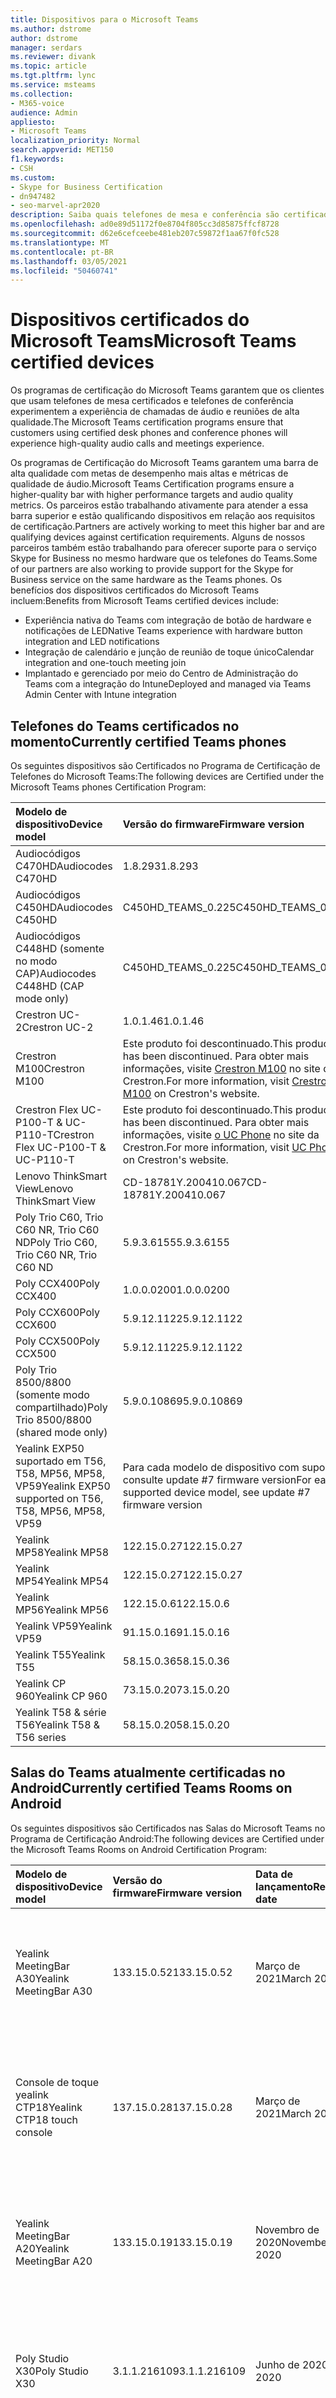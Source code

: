 ```yaml
---
title: Dispositivos para o Microsoft Teams
ms.author: dstrome
author: dstrome
manager: serdars
ms.reviewer: divank
ms.topic: article
ms.tgt.pltfrm: lync
ms.service: msteams
ms.collection:
- M365-voice
audience: Admin
appliesto:
- Microsoft Teams
localization_priority: Normal
search.appverid: MET150
f1.keywords:
- CSH
ms.custom:
- Skype for Business Certification
- dn947482
- seo-marvel-apr2020
description: Saiba quais telefones de mesa e conferência são certificados para o Microsoft Teams produzir os melhores resultados.
ms.openlocfilehash: ad0e89d51172f0e8704f805cc3d85875ffcf8728
ms.sourcegitcommit: d62e6cefceebe481eb207c59872f1aa67f0fc528
ms.translationtype: MT
ms.contentlocale: pt-BR
ms.lasthandoff: 03/05/2021
ms.locfileid: "50460741"
---
```

# <a name="microsoft-teams-certified-devices"></a><span data-ttu-id="70994-103">Dispositivos certificados do Microsoft Teams</span><span class="sxs-lookup"><span data-stu-id="70994-103">Microsoft Teams certified devices</span></span>

<span data-ttu-id="70994-104">Os programas de certificação do Microsoft Teams garantem que os clientes que usam telefones de mesa certificados e telefones de conferência experimentem a experiência de chamadas de áudio e reuniões de alta qualidade.</span><span class="sxs-lookup"><span data-stu-id="70994-104">The Microsoft Teams certification programs ensure that customers using certified desk phones and conference phones will experience high-quality audio calls and meetings experience.</span></span>

<span data-ttu-id="70994-105">Os programas de Certificação do Microsoft Teams garantem uma barra de alta qualidade com metas de desempenho mais altas e métricas de qualidade de áudio.</span><span class="sxs-lookup"><span data-stu-id="70994-105">Microsoft Teams Certification programs ensure a higher-quality bar with higher performance targets and audio quality metrics.</span></span> <span data-ttu-id="70994-106">Os parceiros estão trabalhando ativamente para atender a essa barra superior e estão qualificando dispositivos em relação aos requisitos de certificação.</span><span class="sxs-lookup"><span data-stu-id="70994-106">Partners are actively working to meet this higher bar and are qualifying devices against certification requirements.</span></span> <span data-ttu-id="70994-107">Alguns de nossos parceiros também estão trabalhando para oferecer suporte para o serviço Skype for Business no mesmo hardware que os telefones do Teams.</span><span class="sxs-lookup"><span data-stu-id="70994-107">Some of our partners are also working to provide support for the Skype for Business service on the same hardware as the Teams phones.</span></span> <span data-ttu-id="70994-108">Os benefícios dos dispositivos certificados do Microsoft Teams incluem:</span><span class="sxs-lookup"><span data-stu-id="70994-108">Benefits from Microsoft Teams certified devices include:</span></span>

- <span data-ttu-id="70994-109">Experiência nativa do Teams com integração de botão de hardware e notificações de LED</span><span class="sxs-lookup"><span data-stu-id="70994-109">Native Teams experience with hardware button integration and LED notifications</span></span>
- <span data-ttu-id="70994-110">Integração de calendário e junção de reunião de toque único</span><span class="sxs-lookup"><span data-stu-id="70994-110">Calendar integration and one-touch meeting join</span></span>
- <span data-ttu-id="70994-111">Implantado e gerenciado por meio do Centro de Administração do Teams com a integração do Intune</span><span class="sxs-lookup"><span data-stu-id="70994-111">Deployed and managed via Teams Admin Center with Intune integration</span></span>

## <a name="currently-certified-teams-phones"></a><span data-ttu-id="70994-112">Telefones do Teams certificados no momento</span><span class="sxs-lookup"><span data-stu-id="70994-112">Currently certified Teams phones</span></span>

<span data-ttu-id="70994-113">Os seguintes dispositivos são Certificados no Programa de Certificação de Telefones do Microsoft Teams:</span><span class="sxs-lookup"><span data-stu-id="70994-113">The following devices are Certified under the Microsoft Teams phones Certification Program:</span></span>

|<span data-ttu-id="70994-114">Modelo de dispositivo</span><span class="sxs-lookup"><span data-stu-id="70994-114">Device model</span></span>                         | <span data-ttu-id="70994-115">Versão do firmware</span><span class="sxs-lookup"><span data-stu-id="70994-115">Firmware version</span></span>                                                                                                                                                                                                                           | <span data-ttu-id="70994-116">Data de lançamento</span><span class="sxs-lookup"><span data-stu-id="70994-116">Release date</span></span>                 
|:---------------------------------------|:-------------------------------------------------------------------------------------------------------------------------------------------------------------------------------------------------------------------------------------------|:-----------------------------|
| <span data-ttu-id="70994-117">Audiocódigos C470HD</span><span class="sxs-lookup"><span data-stu-id="70994-117">Audiocodes C470HD</span></span>                      | <span data-ttu-id="70994-118">1.8.293</span><span class="sxs-lookup"><span data-stu-id="70994-118">1.8.293</span></span>                                                  | <span data-ttu-id="70994-119">Janeiro de 2021</span><span class="sxs-lookup"><span data-stu-id="70994-119">January 2021</span></span>                 |
| <span data-ttu-id="70994-120">Audiocódigos C450HD</span><span class="sxs-lookup"><span data-stu-id="70994-120">Audiocodes C450HD</span></span>                      | <span data-ttu-id="70994-121">C450HD_TEAMS_0.225</span><span class="sxs-lookup"><span data-stu-id="70994-121">C450HD_TEAMS_0.225</span></span>                                       | <span data-ttu-id="70994-122">Março de 2019</span><span class="sxs-lookup"><span data-stu-id="70994-122">March 2019</span></span>                   |
| <span data-ttu-id="70994-123">Audiocódigos C448HD (somente no modo CAP)</span><span class="sxs-lookup"><span data-stu-id="70994-123">Audiocodes C448HD (CAP mode only)</span></span>      | <span data-ttu-id="70994-124">C450HD_TEAMS_0.225</span><span class="sxs-lookup"><span data-stu-id="70994-124">C450HD_TEAMS_0.225</span></span>                                       | <span data-ttu-id="70994-125">Março de 2019</span><span class="sxs-lookup"><span data-stu-id="70994-125">March 2019</span></span>                   |
|<span data-ttu-id="70994-126">Crestron UC-2</span><span class="sxs-lookup"><span data-stu-id="70994-126">Crestron UC-2</span></span>                           |<span data-ttu-id="70994-127">1.0.1.46</span><span class="sxs-lookup"><span data-stu-id="70994-127">1.0.1.46</span></span>                                                  | <span data-ttu-id="70994-128">Julho de 2020</span><span class="sxs-lookup"><span data-stu-id="70994-128">July 2020</span></span>                    |
| <span data-ttu-id="70994-129">Crestron M100</span><span class="sxs-lookup"><span data-stu-id="70994-129">Crestron M100</span></span>                          | <span data-ttu-id="70994-130">Este produto foi descontinuado.</span><span class="sxs-lookup"><span data-stu-id="70994-130">This product has been discontinued.</span></span> <span data-ttu-id="70994-131">Para obter mais informações, visite [Crestron M100](https://www.crestron.com/Products/Workspace-Solutions/Unified-Communications/Crestron-Flex-Tabletop-Conferencing-Systems/UC-M100-T) no site da Crestron.</span><span class="sxs-lookup"><span data-stu-id="70994-131">For more information, visit [Crestron M100](https://www.crestron.com/Products/Workspace-Solutions/Unified-Communications/Crestron-Flex-Tabletop-Conferencing-Systems/UC-M100-T) on Crestron's website.</span></span> | <span data-ttu-id="70994-132">Descontinuado (11/05/2020)</span><span class="sxs-lookup"><span data-stu-id="70994-132">Discontinued (5/11/2020)</span></span> |
| <span data-ttu-id="70994-133">Crestron Flex UC-P100-T & UC-P110-T</span><span class="sxs-lookup"><span data-stu-id="70994-133">Crestron Flex UC-P100-T & UC-P110-T</span></span>    | <span data-ttu-id="70994-134">Este produto foi descontinuado.</span><span class="sxs-lookup"><span data-stu-id="70994-134">This product has been discontinued.</span></span> <span data-ttu-id="70994-135">Para obter mais informações, visite [o UC Phone](https://www.crestron.com/Products/Workspace-Solutions/Unified-Communications/Crestron-Flex-Accessories/UC-PHONE-T-PLUS) no site da Crestron.</span><span class="sxs-lookup"><span data-stu-id="70994-135">For more information, visit [UC Phone](https://www.crestron.com/Products/Workspace-Solutions/Unified-Communications/Crestron-Flex-Accessories/UC-PHONE-T-PLUS) on Crestron's website.</span></span>                  | <span data-ttu-id="70994-136">Descontinuado (11/05/2020)</span><span class="sxs-lookup"><span data-stu-id="70994-136">Discontinued (5/11/2020)</span></span> |
| <span data-ttu-id="70994-137">Lenovo ThinkSmart View</span><span class="sxs-lookup"><span data-stu-id="70994-137">Lenovo ThinkSmart View</span></span>                 | <span data-ttu-id="70994-138">CD-18781Y.200410.067</span><span class="sxs-lookup"><span data-stu-id="70994-138">CD-18781Y.200410.067</span></span>                                                                                                                                                                                                                       | <span data-ttu-id="70994-139">Abril de 2020</span><span class="sxs-lookup"><span data-stu-id="70994-139">April 2020</span></span>                   |
| <span data-ttu-id="70994-140">Poly Trio C60, Trio C60 NR, Trio C60 ND</span><span class="sxs-lookup"><span data-stu-id="70994-140">Poly Trio C60, Trio C60 NR, Trio C60 ND</span></span> | <span data-ttu-id="70994-141">5.9.3.6155</span><span class="sxs-lookup"><span data-stu-id="70994-141">5.9.3.6155</span></span>                                                                                                                                                                                                                                 | <span data-ttu-id="70994-142">Abril de 2020</span><span class="sxs-lookup"><span data-stu-id="70994-142">April 2020</span></span>                   |
| <span data-ttu-id="70994-143">Poly CCX400</span><span class="sxs-lookup"><span data-stu-id="70994-143">Poly CCX400</span></span>                            | <span data-ttu-id="70994-144">1.0.0.0200</span><span class="sxs-lookup"><span data-stu-id="70994-144">1.0.0.0200</span></span>                                                                                                                                                                                                                                 | <span data-ttu-id="70994-145">Janeiro de 2020</span><span class="sxs-lookup"><span data-stu-id="70994-145">January 2020</span></span>                 |
| <span data-ttu-id="70994-146">Poly CCX600</span><span class="sxs-lookup"><span data-stu-id="70994-146">Poly CCX600</span></span>                            | <span data-ttu-id="70994-147">5.9.12.1122</span><span class="sxs-lookup"><span data-stu-id="70994-147">5.9.12.1122</span></span>                                                                                                                                                                                                                                | <span data-ttu-id="70994-148">Janeiro de 2020</span><span class="sxs-lookup"><span data-stu-id="70994-148">January 2020</span></span>                 |
| <span data-ttu-id="70994-149">Poly CCX500</span><span class="sxs-lookup"><span data-stu-id="70994-149">Poly CCX500</span></span>                            | <span data-ttu-id="70994-150">5.9.12.1122</span><span class="sxs-lookup"><span data-stu-id="70994-150">5.9.12.1122</span></span>                                                                                                                                                                                                                                | <span data-ttu-id="70994-151">Dezembro de 2019</span><span class="sxs-lookup"><span data-stu-id="70994-151">December 2019</span></span>                |
| <span data-ttu-id="70994-152">Poly Trio 8500/8800 (somente modo compartilhado)</span><span class="sxs-lookup"><span data-stu-id="70994-152">Poly Trio 8500/8800 (shared mode only)</span></span> | <span data-ttu-id="70994-153">5.9.0.10869</span><span class="sxs-lookup"><span data-stu-id="70994-153">5.9.0.10869</span></span>                                                                                                                                                                                                                                | <span data-ttu-id="70994-154">Junho de 2019</span><span class="sxs-lookup"><span data-stu-id="70994-154">June 2019</span></span>                    |
| <span data-ttu-id="70994-155">Yealink EXP50 suportado em T56, T58, MP56, MP58, VP59</span><span class="sxs-lookup"><span data-stu-id="70994-155">Yealink EXP50 supported on T56, T58, MP56, MP58, VP59</span></span>| <span data-ttu-id="70994-156">Para cada modelo de dispositivo com suporte, consulte update #7 firmware version</span><span class="sxs-lookup"><span data-stu-id="70994-156">For each supported device model, see update #7 firmware version</span></span> | <span data-ttu-id="70994-157">Janeiro de 2021</span><span class="sxs-lookup"><span data-stu-id="70994-157">January 2021</span></span> |
| <span data-ttu-id="70994-158">Yealink MP58</span><span class="sxs-lookup"><span data-stu-id="70994-158">Yealink MP58</span></span> | <span data-ttu-id="70994-159">122.15.0.27</span><span class="sxs-lookup"><span data-stu-id="70994-159">122.15.0.27</span></span>| <span data-ttu-id="70994-160">Dezembro de 2020</span><span class="sxs-lookup"><span data-stu-id="70994-160">December 2020</span></span> |
| <span data-ttu-id="70994-161">Yealink MP54</span><span class="sxs-lookup"><span data-stu-id="70994-161">Yealink MP54</span></span> | <span data-ttu-id="70994-162">122.15.0.27</span><span class="sxs-lookup"><span data-stu-id="70994-162">122.15.0.27</span></span>| <span data-ttu-id="70994-163">Novembro de 2020</span><span class="sxs-lookup"><span data-stu-id="70994-163">November 2020</span></span> |
| <span data-ttu-id="70994-164">Yealink MP56</span><span class="sxs-lookup"><span data-stu-id="70994-164">Yealink MP56</span></span> | <span data-ttu-id="70994-165">122.15.0.6</span><span class="sxs-lookup"><span data-stu-id="70994-165">122.15.0.6</span></span> | <span data-ttu-id="70994-166">Março de 2020</span><span class="sxs-lookup"><span data-stu-id="70994-166">March 2020</span></span>    |
| <span data-ttu-id="70994-167">Yealink VP59</span><span class="sxs-lookup"><span data-stu-id="70994-167">Yealink VP59</span></span> | <span data-ttu-id="70994-168">91.15.0.16</span><span class="sxs-lookup"><span data-stu-id="70994-168">91.15.0.16</span></span> | <span data-ttu-id="70994-169">Junho de 2019</span><span class="sxs-lookup"><span data-stu-id="70994-169">June 2019</span></span>     |
| <span data-ttu-id="70994-170">Yealink T55</span><span class="sxs-lookup"><span data-stu-id="70994-170">Yealink T55</span></span>  | <span data-ttu-id="70994-171">58.15.0.36</span><span class="sxs-lookup"><span data-stu-id="70994-171">58.15.0.36</span></span> | <span data-ttu-id="70994-172">Maio de 2019</span><span class="sxs-lookup"><span data-stu-id="70994-172">May 2019</span></span>      |
| <span data-ttu-id="70994-173">Yealink CP 960</span><span class="sxs-lookup"><span data-stu-id="70994-173">Yealink CP 960</span></span>| <span data-ttu-id="70994-174">73.15.0.20</span><span class="sxs-lookup"><span data-stu-id="70994-174">73.15.0.20</span></span> | <span data-ttu-id="70994-175">Dezembro de 2018</span><span class="sxs-lookup"><span data-stu-id="70994-175">December 2018</span></span>|
| <span data-ttu-id="70994-176">Yealink T58 & série T56</span><span class="sxs-lookup"><span data-stu-id="70994-176">Yealink T58 & T56 series</span></span> | <span data-ttu-id="70994-177">58.15.0.20</span><span class="sxs-lookup"><span data-stu-id="70994-177">58.15.0.20</span></span> | <span data-ttu-id="70994-178">Dezembro de 2018</span><span class="sxs-lookup"><span data-stu-id="70994-178">December 2018</span></span> |

## <a name="currently-certified-teams-rooms-on-android"></a><span data-ttu-id="70994-179">Salas do Teams atualmente certificadas no Android</span><span class="sxs-lookup"><span data-stu-id="70994-179">Currently certified Teams Rooms on Android</span></span>

<span data-ttu-id="70994-180">Os seguintes dispositivos são Certificados nas Salas do Microsoft Teams no Programa de Certificação Android:</span><span class="sxs-lookup"><span data-stu-id="70994-180">The following devices are Certified under the Microsoft Teams Rooms on Android Certification Program:</span></span>

| <span data-ttu-id="70994-181">Modelo de dispositivo</span><span class="sxs-lookup"><span data-stu-id="70994-181">Device model</span></span> | <span data-ttu-id="70994-182">Versão do firmware</span><span class="sxs-lookup"><span data-stu-id="70994-182">Firmware version</span></span> | <span data-ttu-id="70994-183">Data de lançamento</span><span class="sxs-lookup"><span data-stu-id="70994-183">Release date</span></span>  | <span data-ttu-id="70994-184">Tamanho da sala (até)</span><span class="sxs-lookup"><span data-stu-id="70994-184">Room size (up to)</span></span>                                         |
|:------------------------|:-----------------|:--------------|:----------------------------------------------------------|
| <span data-ttu-id="70994-185">Yealink MeetingBar A30</span><span class="sxs-lookup"><span data-stu-id="70994-185">Yealink MeetingBar A30</span></span>       | <span data-ttu-id="70994-186">133.15.0.52</span><span class="sxs-lookup"><span data-stu-id="70994-186">133.15.0.52</span></span>    | <span data-ttu-id="70994-187">Março de 2021</span><span class="sxs-lookup"><span data-stu-id="70994-187">March 2021</span></span> | <span data-ttu-id="70994-188">Sala de foco(3m x 3m)</span><span class="sxs-lookup"><span data-stu-id="70994-188">Focus room(3m x 3m)</span></span> </br> <span data-ttu-id="70994-189">Sala de reunião pequena(4,5 m x 4,5m)</span><span class="sxs-lookup"><span data-stu-id="70994-189">Small meeting room(4.5m x 4.5m)</span></span> |
| <span data-ttu-id="70994-190">Console de toque yealink CTP18</span><span class="sxs-lookup"><span data-stu-id="70994-190">Yealink CTP18 touch console</span></span>  | <span data-ttu-id="70994-191">137.15.0.28</span><span class="sxs-lookup"><span data-stu-id="70994-191">137.15.0.28</span></span>    | <span data-ttu-id="70994-192">Março de 2021</span><span class="sxs-lookup"><span data-stu-id="70994-192">March 2021</span></span> | <span data-ttu-id="70994-193">Compatível com MeetingBar A20 e MeetingBar A30</span><span class="sxs-lookup"><span data-stu-id="70994-193">Compatible with MeetingBar A20 and MeetingBar A30</span></span> |
| <span data-ttu-id="70994-194">Yealink MeetingBar A20</span><span class="sxs-lookup"><span data-stu-id="70994-194">Yealink MeetingBar A20</span></span>  | <span data-ttu-id="70994-195">133.15.0.19</span><span class="sxs-lookup"><span data-stu-id="70994-195">133.15.0.19</span></span>      | <span data-ttu-id="70994-196">Novembro de 2020</span><span class="sxs-lookup"><span data-stu-id="70994-196">November 2020</span></span> | <span data-ttu-id="70994-197">Sala de foco(3m x 3m)</span><span class="sxs-lookup"><span data-stu-id="70994-197">Focus room(3m x 3m)</span></span> </br> <span data-ttu-id="70994-198">Sala de reunião pequena(4,5 m x 4,5m)</span><span class="sxs-lookup"><span data-stu-id="70994-198">Small meeting room(4.5m x 4.5m)</span></span> |
| <span data-ttu-id="70994-199">Poly Studio X30</span><span class="sxs-lookup"><span data-stu-id="70994-199">Poly Studio X30</span></span>         | <span data-ttu-id="70994-200">3.1.1.216109</span><span class="sxs-lookup"><span data-stu-id="70994-200">3.1.1.216109</span></span>     | <span data-ttu-id="70994-201">Junho de 2020</span><span class="sxs-lookup"><span data-stu-id="70994-201">June 2020</span></span>     | <span data-ttu-id="70994-202">Sala de foco(3m x 3m)</span><span class="sxs-lookup"><span data-stu-id="70994-202">Focus room(3m x 3m)</span></span> </br> <span data-ttu-id="70994-203">Sala de reunião pequena(4,5 m x 4,5m)</span><span class="sxs-lookup"><span data-stu-id="70994-203">Small meeting room(4.5m x 4.5m)</span></span> |
| <span data-ttu-id="70994-204">Poly Studio X50</span><span class="sxs-lookup"><span data-stu-id="70994-204">Poly Studio X50</span></span>         | <span data-ttu-id="70994-205">3.1.1.216109</span><span class="sxs-lookup"><span data-stu-id="70994-205">3.1.1.216109</span></span>     | <span data-ttu-id="70994-206">Junho de 2020</span><span class="sxs-lookup"><span data-stu-id="70994-206">June 2020</span></span>     | <span data-ttu-id="70994-207">Sala de foco(3m x 3m)</span><span class="sxs-lookup"><span data-stu-id="70994-207">Focus room(3m x 3m)</span></span> </br> <span data-ttu-id="70994-208">Sala de reunião pequena(4,5 m x 4,5m)</span><span class="sxs-lookup"><span data-stu-id="70994-208">Small meeting room(4.5m x 4.5m)</span></span> |
| <span data-ttu-id="70994-209">Yealink VC210</span><span class="sxs-lookup"><span data-stu-id="70994-209">Yealink VC210</span></span>           | <span data-ttu-id="70994-210">118.15.0.14</span><span class="sxs-lookup"><span data-stu-id="70994-210">118.15.0.14</span></span>      | <span data-ttu-id="70994-211">Fevereiro de 2020</span><span class="sxs-lookup"><span data-stu-id="70994-211">February 2020</span></span> | <span data-ttu-id="70994-212">Sala de foco(3m x 3m)</span><span class="sxs-lookup"><span data-stu-id="70994-212">Focus room(3m x 3m)</span></span> </br> <span data-ttu-id="70994-213">Sala de reunião pequena(4,5 m x 4,5m)</span><span class="sxs-lookup"><span data-stu-id="70994-213">Small meeting room(4.5m x 4.5m)</span></span> |

## <a name="currently-certified-teams-displays"></a><span data-ttu-id="70994-214">Exibições do Teams certificados no momento</span><span class="sxs-lookup"><span data-stu-id="70994-214">Currently certified Teams displays</span></span>

<span data-ttu-id="70994-215">Os seguintes dispositivos são Certificados no Programa de Certificação de exibição do Microsoft Teams:</span><span class="sxs-lookup"><span data-stu-id="70994-215">The following devices are Certified under the Microsoft Teams display Certification Program:</span></span>

| <span data-ttu-id="70994-216">Modelo de dispositivo</span><span class="sxs-lookup"><span data-stu-id="70994-216">Device model</span></span> | <span data-ttu-id="70994-217">Versão do firmware</span><span class="sxs-lookup"><span data-stu-id="70994-217">Firmware version</span></span> | <span data-ttu-id="70994-218">Data de lançamento</span><span class="sxs-lookup"><span data-stu-id="70994-218">Release date</span></span>  |                                         
|:------------------------|:-----------------|:--------------|
|<span data-ttu-id="70994-219">Lenovo ThinkSmart View</span><span class="sxs-lookup"><span data-stu-id="70994-219">Lenovo ThinkSmart View</span></span>|<span data-ttu-id="70994-220">CD-18781Y.201006.099</span><span class="sxs-lookup"><span data-stu-id="70994-220">CD-18781Y.201006.099</span></span>|<span data-ttu-id="70994-221">Outubro de 2020</span><span class="sxs-lookup"><span data-stu-id="70994-221">October 2020</span></span> |

## <a name="currently-certified-teams-panels"></a><span data-ttu-id="70994-222">Painéis do Teams certificados no momento</span><span class="sxs-lookup"><span data-stu-id="70994-222">Currently certified Teams panels</span></span>
<span data-ttu-id="70994-223">Os seguintes dispositivos são Certificados no Programa de Certificação de painéis do Microsoft Teams:</span><span class="sxs-lookup"><span data-stu-id="70994-223">The following devices are Certified under the Microsoft Teams panels Certification Program:</span></span>

| <span data-ttu-id="70994-224">Modelo de dispositivo</span><span class="sxs-lookup"><span data-stu-id="70994-224">Device model</span></span>| <span data-ttu-id="70994-225">Versão do firmware</span><span class="sxs-lookup"><span data-stu-id="70994-225">Firmware version</span></span> | <span data-ttu-id="70994-226">Data de lançamento</span><span class="sxs-lookup"><span data-stu-id="70994-226">Release date</span></span>  |                                         
|:------------------------|:-----------------|:--------------|
|<span data-ttu-id="70994-227">Crestron TSS-770</span><span class="sxs-lookup"><span data-stu-id="70994-227">Crestron TSS-770</span></span> | <span data-ttu-id="70994-228">1.003.0082</span><span class="sxs-lookup"><span data-stu-id="70994-228">1.003.0082</span></span> |<span data-ttu-id="70994-229">Fevereiro de 2021</span><span class="sxs-lookup"><span data-stu-id="70994-229">February 2021</span></span> |
|<span data-ttu-id="70994-230">Crestron TSS-1070</span><span class="sxs-lookup"><span data-stu-id="70994-230">Crestron TSS-1070</span></span> | <span data-ttu-id="70994-231">1.003.0082</span><span class="sxs-lookup"><span data-stu-id="70994-231">1.003.0082</span></span> |<span data-ttu-id="70994-232">Fevereiro de 2021</span><span class="sxs-lookup"><span data-stu-id="70994-232">February 2021</span></span> |

### <a name="product-release-information-for-teams-phones"></a><span data-ttu-id="70994-233">Informações sobre a versão do produto para telefones do Teams</span><span class="sxs-lookup"><span data-stu-id="70994-233">Product release information for Teams phones</span></span>

<span data-ttu-id="70994-234">A seguir estão as versões mais recentes do aplicativo de telefone e firmware do Teams.</span><span class="sxs-lookup"><span data-stu-id="70994-234">The following are the latest Teams phone app and firmware versions.</span></span>

#### <a name="app-versions"></a><span data-ttu-id="70994-235">Versões do aplicativo</span><span class="sxs-lookup"><span data-stu-id="70994-235">App versions</span></span>

| <span data-ttu-id="70994-236">Versão do produto</span><span class="sxs-lookup"><span data-stu-id="70994-236">Product release</span></span> | <span data-ttu-id="70994-237">Data de lançamento</span><span class="sxs-lookup"><span data-stu-id="70994-237">Release date</span></span>  | <span data-ttu-id="70994-238">Versão do aplicativo do Microsoft Teams</span><span class="sxs-lookup"><span data-stu-id="70994-238">Microsoft Teams app version</span></span> | <span data-ttu-id="70994-239">Versão do Portal da Empresa</span><span class="sxs-lookup"><span data-stu-id="70994-239">Company Portal version</span></span> | <span data-ttu-id="70994-240">Versão do Agente de Administração</span><span class="sxs-lookup"><span data-stu-id="70994-240">Admin Agent version</span></span> |
|:----------------|:--------------|:----------------------------|:-----------------------|:--------------------|
| <span data-ttu-id="70994-241">Atualizar #7</span><span class="sxs-lookup"><span data-stu-id="70994-241">Update #7</span></span>  | <span data-ttu-id="70994-242">8 de dezembro de 2020</span><span class="sxs-lookup"><span data-stu-id="70994-242">December 8, 2020</span></span>  |<span data-ttu-id="70994-243">1449/1.0.94.2020111101</span><span class="sxs-lookup"><span data-stu-id="70994-243">1449/1.0.94.2020111101</span></span> | <span data-ttu-id="70994-244">5.0.4927.0</span><span class="sxs-lookup"><span data-stu-id="70994-244">5.0.4927.0</span></span>            | <span data-ttu-id="70994-245">1.0.0.202010121132.product (.223)</span><span class="sxs-lookup"><span data-stu-id="70994-245">1.0.0.202010121132.product (.223)</span></span> |
| <span data-ttu-id="70994-246">Atualizar #6</span><span class="sxs-lookup"><span data-stu-id="70994-246">Update #6</span></span>  | <span data-ttu-id="70994-247">12 de outubro de 2020</span><span class="sxs-lookup"><span data-stu-id="70994-247">October 12, 2020</span></span>  |<span data-ttu-id="70994-248">1449/1.0.94.2020091801</span><span class="sxs-lookup"><span data-stu-id="70994-248">1449/1.0.94.2020091801</span></span>     | <span data-ttu-id="70994-249">5.0.4912.0</span><span class="sxs-lookup"><span data-stu-id="70994-249">5.0.4912.0</span></span>             | <span data-ttu-id="70994-250">1.0.0.202006290446.product(216)</span><span class="sxs-lookup"><span data-stu-id="70994-250">1.0.0.202006290446.product(216)</span></span> |
| <span data-ttu-id="70994-251">Atualizar #5</span><span class="sxs-lookup"><span data-stu-id="70994-251">Update #5</span></span>  | <span data-ttu-id="70994-252">31 de agosto de 2020</span><span class="sxs-lookup"><span data-stu-id="70994-252">August 31, 2020</span></span> | <span data-ttu-id="70994-253">1449/1.0.94.2020071702</span><span class="sxs-lookup"><span data-stu-id="70994-253">1449/1.0.94.2020071702</span></span>    | <span data-ttu-id="70994-254">5.0.4867.0</span><span class="sxs-lookup"><span data-stu-id="70994-254">5.0.4867.0</span></span>             | <span data-ttu-id="70994-255">1.0.0.202006290446.product(216)</span><span class="sxs-lookup"><span data-stu-id="70994-255">1.0.0.202006290446.product(216)</span></span> |
| <span data-ttu-id="70994-256">Atualizar #4</span><span class="sxs-lookup"><span data-stu-id="70994-256">Update #4</span></span>  | <span data-ttu-id="70994-257">30 de junho de 2020</span><span class="sxs-lookup"><span data-stu-id="70994-257">June 30, 2020</span></span> | <span data-ttu-id="70994-258">1449/1.0.94.2020051601</span><span class="sxs-lookup"><span data-stu-id="70994-258">1449/1.0.94.2020051601</span></span>      | <span data-ttu-id="70994-259">5.0.4771.0</span><span class="sxs-lookup"><span data-stu-id="70994-259">5.0.4771.0</span></span>             | <span data-ttu-id="70994-260">1.0.0.202005060552</span><span class="sxs-lookup"><span data-stu-id="70994-260">1.0.0.202005060552</span></span>  |
| <span data-ttu-id="70994-261">Atualizar #3</span><span class="sxs-lookup"><span data-stu-id="70994-261">Update #3</span></span>  | <span data-ttu-id="70994-262">13 de maio de 2020</span><span class="sxs-lookup"><span data-stu-id="70994-262">May 13, 2020</span></span>  | <span data-ttu-id="70994-263">1449/1.0.94.2020040801</span><span class="sxs-lookup"><span data-stu-id="70994-263">1449/1.0.94.2020040801</span></span>      | <span data-ttu-id="70994-264">5.0.4715.0</span><span class="sxs-lookup"><span data-stu-id="70994-264">5.0.4715.0</span></span>             | <span data-ttu-id="70994-265">1.210</span><span class="sxs-lookup"><span data-stu-id="70994-265">1.210</span></span>               |

#### <a name="firmware-versions"></a><span data-ttu-id="70994-266">Versões de firmware</span><span class="sxs-lookup"><span data-stu-id="70994-266">Firmware versions</span></span>

<span data-ttu-id="70994-267">Ao instalar uma nova versão de firmware em seu dispositivo, você pode determinar as versões instaladas correspondentes do aplicativo microsoft Teams, portal da empresa e agente de administração.</span><span class="sxs-lookup"><span data-stu-id="70994-267">When you install a new firmware version on your device, you can determine the corresponding installed versions of the Microsoft Teams app, Company Portal, and Admin Agent.</span></span> <span data-ttu-id="70994-268">Para fazer isso, encontre a  versão do produto na coluna Versão incluída do produto e, em seguida, procure a versão do produto na tabela de versões **do aplicativo** anterior.</span><span class="sxs-lookup"><span data-stu-id="70994-268">To do this, find the product release in the **Included product release** column, and then look up the product release in the preceding **App versions** table.</span></span>

| <span data-ttu-id="70994-269">Modelo de dispositivo</span><span class="sxs-lookup"><span data-stu-id="70994-269">Device model</span></span>        | <span data-ttu-id="70994-270">Versão do firmware</span><span class="sxs-lookup"><span data-stu-id="70994-270">Firmware version</span></span>     | <span data-ttu-id="70994-271">Lançamento do produto year/included</span><span class="sxs-lookup"><span data-stu-id="70994-271">Year/Included product release</span></span>  |
|:--------------------|:---------------------|:-------------------------|
| <span data-ttu-id="70994-272">AudioCodes C448HD</span><span class="sxs-lookup"><span data-stu-id="70994-272">AudioCodes C448HD</span></span>   | <span data-ttu-id="70994-273">C450HD_TEAMS_1.8.288</span><span class="sxs-lookup"><span data-stu-id="70994-273">C450HD_TEAMS_1.8.288</span></span>  | <span data-ttu-id="70994-274">Atualização 2020 #7</span><span class="sxs-lookup"><span data-stu-id="70994-274">2020 Update #7</span></span>           |
| <span data-ttu-id="70994-275">AudioCodes C450HD</span><span class="sxs-lookup"><span data-stu-id="70994-275">AudioCodes C450HD</span></span>   | <span data-ttu-id="70994-276">C450HD_TEAMS_1.8.288</span><span class="sxs-lookup"><span data-stu-id="70994-276">C450HD_TEAMS_1.8.288</span></span>  | <span data-ttu-id="70994-277">Atualização 2020 #7</span><span class="sxs-lookup"><span data-stu-id="70994-277">2020 Update #7</span></span>           |
| <span data-ttu-id="70994-278">Crestron UC-2</span><span class="sxs-lookup"><span data-stu-id="70994-278">Crestron UC-2</span></span>       | <span data-ttu-id="70994-279">1.0.2.53</span><span class="sxs-lookup"><span data-stu-id="70994-279">1.0.2.53</span></span>              | <span data-ttu-id="70994-280">Atualização 2020 #7</span><span class="sxs-lookup"><span data-stu-id="70994-280">2020 Update #7</span></span>            |
| <span data-ttu-id="70994-281">Lenovo ThinkSmart View</span><span class="sxs-lookup"><span data-stu-id="70994-281">Lenovo ThinkSmart View</span></span>|<span data-ttu-id="70994-282">CD-18781Y.200922.098</span><span class="sxs-lookup"><span data-stu-id="70994-282">CD-18781Y.200922.098</span></span> | <span data-ttu-id="70994-283">Atualização 2020 #6</span><span class="sxs-lookup"><span data-stu-id="70994-283">2020 Update #6</span></span>           |
| <span data-ttu-id="70994-284">Poly CCX400</span><span class="sxs-lookup"><span data-stu-id="70994-284">Poly CCX400</span></span>         | <span data-ttu-id="70994-285">6.2.23.0202</span><span class="sxs-lookup"><span data-stu-id="70994-285">6.2.23.0202</span></span>       | <span data-ttu-id="70994-286">Atualização 2020 #7</span><span class="sxs-lookup"><span data-stu-id="70994-286">2020 Update #7</span></span>           |
| <span data-ttu-id="70994-287">Poly CCX500/CCX600</span><span class="sxs-lookup"><span data-stu-id="70994-287">Poly CCX500/CCX600</span></span>  | <span data-ttu-id="70994-288">6.2.23.0202</span><span class="sxs-lookup"><span data-stu-id="70994-288">6.2.23.0202</span></span>         | <span data-ttu-id="70994-289">Atualização 2020 #7</span><span class="sxs-lookup"><span data-stu-id="70994-289">2020 Update #7</span></span>          |
| <span data-ttu-id="70994-290">Poly Trio C60</span><span class="sxs-lookup"><span data-stu-id="70994-290">Poly Trio C60</span></span>       | <span data-ttu-id="70994-291">6.2.23.0202</span><span class="sxs-lookup"><span data-stu-id="70994-291">6.2.23.0202</span></span>          | <span data-ttu-id="70994-292">Atualização 2020 #7</span><span class="sxs-lookup"><span data-stu-id="70994-292">2020 Update #7</span></span>          |
| <span data-ttu-id="70994-293">Yealink T55/T56/T58</span><span class="sxs-lookup"><span data-stu-id="70994-293">Yealink T55/T56/T58</span></span> | <span data-ttu-id="70994-294">58.15.0.122</span><span class="sxs-lookup"><span data-stu-id="70994-294">58.15.0.122</span></span>       | <span data-ttu-id="70994-295">Atualização 2020 #7</span><span class="sxs-lookup"><span data-stu-id="70994-295">2020 Update #7</span></span>           |
| <span data-ttu-id="70994-296">Yealink MP56</span><span class="sxs-lookup"><span data-stu-id="70994-296">Yealink MP56</span></span>        | <span data-ttu-id="70994-297">122.15.0.33</span><span class="sxs-lookup"><span data-stu-id="70994-297">122.15.0.33</span></span>         | <span data-ttu-id="70994-298">Atualização 2020 #7</span><span class="sxs-lookup"><span data-stu-id="70994-298">2020 Update #7</span></span>           |
| <span data-ttu-id="70994-299">Yealink VP59</span><span class="sxs-lookup"><span data-stu-id="70994-299">Yealink VP59</span></span>        | <span data-ttu-id="70994-300">91.15.0.54</span><span class="sxs-lookup"><span data-stu-id="70994-300">91.15.0.54</span></span>         | <span data-ttu-id="70994-301">Atualização 2020 #7</span><span class="sxs-lookup"><span data-stu-id="70994-301">2020 Update #7</span></span>           |
| <span data-ttu-id="70994-302">Yealink CP960</span><span class="sxs-lookup"><span data-stu-id="70994-302">Yealink CP960</span></span>       | <span data-ttu-id="70994-303">73.15.0.115</span><span class="sxs-lookup"><span data-stu-id="70994-303">73.15.0.115</span></span>      | <span data-ttu-id="70994-304">Atualização 2020 #7</span><span class="sxs-lookup"><span data-stu-id="70994-304">2020 Update #7</span></span>           |

### <a name="product-release-information-for-teams-rooms-on-android"></a><span data-ttu-id="70994-305">Informações de versão do produto para Salas do Teams no Android</span><span class="sxs-lookup"><span data-stu-id="70994-305">Product release information for Teams Rooms on Android</span></span>

<span data-ttu-id="70994-306">A seguir estão as salas do Teams mais recentes em versões de firmware e aplicativo Android.</span><span class="sxs-lookup"><span data-stu-id="70994-306">The following are the latest Teams Rooms on Android app and firmware versions.</span></span>

#### <a name="app-versions"></a><span data-ttu-id="70994-307">Versões do aplicativo</span><span class="sxs-lookup"><span data-stu-id="70994-307">App versions</span></span>

| <span data-ttu-id="70994-308">Versão do produto</span><span class="sxs-lookup"><span data-stu-id="70994-308">Product release</span></span>| <span data-ttu-id="70994-309">Data de lançamento</span><span class="sxs-lookup"><span data-stu-id="70994-309">Release date</span></span> | <span data-ttu-id="70994-310">Versão do aplicativo do Microsoft Teams</span><span class="sxs-lookup"><span data-stu-id="70994-310">Microsoft Teams app version</span></span> | <span data-ttu-id="70994-311">Versão do Portal da Empresa</span><span class="sxs-lookup"><span data-stu-id="70994-311">Company Portal version</span></span> | <span data-ttu-id="70994-312">Versão do Agente de Administração</span><span class="sxs-lookup"><span data-stu-id="70994-312">Admin Agent version</span></span> |
|:----------------|:-------------|:----------------------------|:-----------------------|:--------------------|
| <span data-ttu-id="70994-313">Atualizar #3</span><span class="sxs-lookup"><span data-stu-id="70994-313">Update #3</span></span>  |<span data-ttu-id="70994-314">24 de novembro de 2020</span><span class="sxs-lookup"><span data-stu-id="70994-314">November 24, 2020</span></span>  |<span data-ttu-id="70994-315">1449/1.0.94.2020102101</span><span class="sxs-lookup"><span data-stu-id="70994-315">1449/1.0.94.2020102101</span></span>  |<span data-ttu-id="70994-316">5.0.4927.0</span><span class="sxs-lookup"><span data-stu-id="70994-316">5.0.4927.0</span></span>     |<span data-ttu-id="70994-317">1.0.0.202006290446.product version code: 216</span><span class="sxs-lookup"><span data-stu-id="70994-317">1.0.0.202006290446.product version code: 216</span></span> |
| <span data-ttu-id="70994-318">Atualizar #2</span><span class="sxs-lookup"><span data-stu-id="70994-318">Update #2</span></span>  | <span data-ttu-id="70994-319">24 de agosto de 2020</span><span class="sxs-lookup"><span data-stu-id="70994-319">August 24, 2020</span></span>| <span data-ttu-id="70994-320">1449/1.0.94.2020062501</span><span class="sxs-lookup"><span data-stu-id="70994-320">1449/1.0.94.2020062501</span></span>    | <span data-ttu-id="70994-321">5.0.4771.0</span><span class="sxs-lookup"><span data-stu-id="70994-321">5.0.4771.0</span></span>    | <span data-ttu-id="70994-322">1.0.0.202005060552.product version code: 212</span><span class="sxs-lookup"><span data-stu-id="70994-322">1.0.0.202005060552.product version code: 212</span></span>|
| <span data-ttu-id="70994-323">Atualizar #1</span><span class="sxs-lookup"><span data-stu-id="70994-323">Update #1</span></span>  | <span data-ttu-id="70994-324">13 de maio de 2020</span><span class="sxs-lookup"><span data-stu-id="70994-324">May 13, 2020</span></span> | <span data-ttu-id="70994-325">.040901</span><span class="sxs-lookup"><span data-stu-id="70994-325">.040901</span></span>                     | <span data-ttu-id="70994-326">.4715</span><span class="sxs-lookup"><span data-stu-id="70994-326">.4715</span></span>                  | <span data-ttu-id="70994-327">.210</span><span class="sxs-lookup"><span data-stu-id="70994-327">.210</span></span>                |

#### <a name="firmware-versions"></a><span data-ttu-id="70994-328">Versões de firmware</span><span class="sxs-lookup"><span data-stu-id="70994-328">Firmware versions</span></span>

<span data-ttu-id="70994-329">Ao instalar uma nova versão de firmware em seu dispositivo, você pode determinar o aplicativo do Microsoft Teams correspondente, o Portal da Empresa e o Agente de Administração, versões que são instaladas encontrando a versão do produto na coluna Versão incluída **do** produto.</span><span class="sxs-lookup"><span data-stu-id="70994-329">When you install a new firmware version on your device, you can determine the corresponding Microsoft Teams app, Company Portal, and Admin Agent, versions that are installed by finding the product release in the **Included product release** column.</span></span> <span data-ttu-id="70994-330">Em seguida, procure a versão do produto na tabela **versões do** aplicativo acima.</span><span class="sxs-lookup"><span data-stu-id="70994-330">Then look up the product release in the **App versions** table above.</span></span>

| <span data-ttu-id="70994-331">Modelo de dispositivo</span><span class="sxs-lookup"><span data-stu-id="70994-331">Device model</span></span>  | <span data-ttu-id="70994-332">Versão do firmware</span><span class="sxs-lookup"><span data-stu-id="70994-332">Firmware version</span></span> | <span data-ttu-id="70994-333">Year/ Included product release</span><span class="sxs-lookup"><span data-stu-id="70994-333">Year/ Included product release</span></span> |
|:--------------|:-----------------|:-------------------------|
| <span data-ttu-id="70994-334">Yealink VC210 + CP900</span><span class="sxs-lookup"><span data-stu-id="70994-334">Yealink VC210 + CP900</span></span> | <span data-ttu-id="70994-335">118.15.0.42</span><span class="sxs-lookup"><span data-stu-id="70994-335">118.15.0.42</span></span>     | <span data-ttu-id="70994-336">2020, Atualização #3</span><span class="sxs-lookup"><span data-stu-id="70994-336">2020, Update #3</span></span>    |
| <span data-ttu-id="70994-337">Poly Studio X30</span><span class="sxs-lookup"><span data-stu-id="70994-337">Poly Studio X30</span></span> | <span data-ttu-id="70994-338">3.2.3.280012</span><span class="sxs-lookup"><span data-stu-id="70994-338">3.2.3.280012</span></span>          | <span data-ttu-id="70994-339">2020, Atualização #3</span><span class="sxs-lookup"><span data-stu-id="70994-339">2020, Update #3</span></span>    |
| <span data-ttu-id="70994-340">Poly Studio X50</span><span class="sxs-lookup"><span data-stu-id="70994-340">Poly Studio X50</span></span> | <span data-ttu-id="70994-341">3.2.3.280012</span><span class="sxs-lookup"><span data-stu-id="70994-341">3.2.3.280012</span></span>          | <span data-ttu-id="70994-342">2020, Atualização #3</span><span class="sxs-lookup"><span data-stu-id="70994-342">2020, Update #3</span></span>    |

### <a name="product-release-information-for-teams-displays"></a><span data-ttu-id="70994-343">Informações de versão do produto para o Teams são exibidas</span><span class="sxs-lookup"><span data-stu-id="70994-343">Product release information for Teams displays</span></span>

<span data-ttu-id="70994-344">A seguir estão as versões mais recentes para o microsoft Teams exibir aplicativo e firmware.</span><span class="sxs-lookup"><span data-stu-id="70994-344">The following are the latest versions for the Microsoft Teams display app and firmware.</span></span>

#### <a name="app-versions"></a><span data-ttu-id="70994-345">Versões do aplicativo</span><span class="sxs-lookup"><span data-stu-id="70994-345">App versions</span></span>

|<span data-ttu-id="70994-346">Versão do produto</span><span class="sxs-lookup"><span data-stu-id="70994-346">Product release</span></span>| <span data-ttu-id="70994-347">Data de lançamento</span><span class="sxs-lookup"><span data-stu-id="70994-347">Release date</span></span> | <span data-ttu-id="70994-348">Versão do aplicativo do Microsoft Teams</span><span class="sxs-lookup"><span data-stu-id="70994-348">Microsoft Teams app version</span></span> | <span data-ttu-id="70994-349">Versão do Portal da Empresa</span><span class="sxs-lookup"><span data-stu-id="70994-349">Company Portal version</span></span> | <span data-ttu-id="70994-350">Versão do Agente de Administração</span><span class="sxs-lookup"><span data-stu-id="70994-350">Admin Agent version</span></span> |
|:----------------|:-------------|:----------------------------|:-----------------------|:--------------------|
|<span data-ttu-id="70994-351">Atualizar #1</span><span class="sxs-lookup"><span data-stu-id="70994-351">Update #1</span></span>  |<span data-ttu-id="70994-352">22 de outubro de 2020</span><span class="sxs-lookup"><span data-stu-id="70994-352">October 22, 2020</span></span> |<span data-ttu-id="70994-353">1449/1.0.95.2020092307</span><span class="sxs-lookup"><span data-stu-id="70994-353">1449/1.0.95.2020092307</span></span>    |<span data-ttu-id="70994-354">5.0.4927.0</span><span class="sxs-lookup"><span data-stu-id="70994-354">5.0.4927.0</span></span>              |<span data-ttu-id="70994-355">1.0.0.202006290446.product</span><span class="sxs-lookup"><span data-stu-id="70994-355">1.0.0.202006290446.product</span></span>|

#### <a name="firmware-versions"></a><span data-ttu-id="70994-356">Versões de firmware</span><span class="sxs-lookup"><span data-stu-id="70994-356">Firmware versions</span></span>

<span data-ttu-id="70994-357">Ao instalar uma nova versão de firmware em seu dispositivo, você pode determinar o aplicativo do Microsoft Teams correspondente, o Portal da Empresa e o Agente de Administração, versões que são instaladas encontrando a versão do produto na coluna Versão incluída **do** produto.</span><span class="sxs-lookup"><span data-stu-id="70994-357">When you install a new firmware version on your device, you can determine the corresponding Microsoft Teams app, Company Portal, and Admin Agent, versions that are installed by finding the product release in the **Included product release** column.</span></span> <span data-ttu-id="70994-358">Em seguida, procure a versão do produto na tabela **versões do** aplicativo acima.</span><span class="sxs-lookup"><span data-stu-id="70994-358">Then look up the product release in the **App versions** table above.</span></span>

| <span data-ttu-id="70994-359">Modelo de dispositivo</span><span class="sxs-lookup"><span data-stu-id="70994-359">Device model</span></span>  | <span data-ttu-id="70994-360">Versão do firmware</span><span class="sxs-lookup"><span data-stu-id="70994-360">Firmware version</span></span> | <span data-ttu-id="70994-361">Year/ Included product release</span><span class="sxs-lookup"><span data-stu-id="70994-361">Year/ Included product release</span></span>|
|:--------------|:-----------------|:-------------------------|
|<span data-ttu-id="70994-362">Lenovo ThinkSmart View</span><span class="sxs-lookup"><span data-stu-id="70994-362">Lenovo ThinkSmart View</span></span>| <span data-ttu-id="70994-363">CD-18781Y.201006.099</span><span class="sxs-lookup"><span data-stu-id="70994-363">CD-18781Y.201006.099</span></span> |<span data-ttu-id="70994-364">2020, Atualização #1</span><span class="sxs-lookup"><span data-stu-id="70994-364">2020, Update #1</span></span> |

<span data-ttu-id="70994-365">Consulte [o conjunto de recursos de telefones do Microsoft Teams](/MicrosoftTeams/devices/phones-for-teams#microsoft-teams-phones-feature-set) para obter informações sobre os recursos suportados por esses dispositivos.</span><span class="sxs-lookup"><span data-stu-id="70994-365">See [Microsoft Teams phones feature set](/MicrosoftTeams/devices/phones-for-teams#microsoft-teams-phones-feature-set) for information on features supported by these devices.</span></span>

<span data-ttu-id="70994-366">Consulte [Localizar a versão de Firmware em um dispositivo móvel](/MicrosoftTeams/devices/phones-for-teams#finding-the-firmware-version-on-a-mobile-device) para determinar a versão de firmware do dispositivo em seu dispositivo móvel.</span><span class="sxs-lookup"><span data-stu-id="70994-366">See [Finding the Firmware version on a mobile device](/MicrosoftTeams/devices/phones-for-teams#finding-the-firmware-version-on-a-mobile-device) to determine the device firmware version on your mobile device.</span></span>

<span data-ttu-id="70994-367">As licenças do Microsoft Teams podem ser compradas como parte de suas assinaturas do [Microsoft 365 ou do Office 365.](https://docs.microsoft.com/office365/servicedescriptions/teams-service-description)</span><span class="sxs-lookup"><span data-stu-id="70994-367">Microsoft Teams licenses can be purchased as part of their [Microsoft 365 or Office 365 subscriptions](https://docs.microsoft.com/office365/servicedescriptions/teams-service-description).</span></span> <span data-ttu-id="70994-368">Para saber mais sobre as licenças necessárias para usar o Microsoft Teams em telefones, consulte licenças de sistema [de telefonia disponíveis.](https://products.office.com/microsoft-teams/voice-calling)</span><span class="sxs-lookup"><span data-stu-id="70994-368">To learn more about the required licenses for using Microsoft Teams on phones, see available [phone system licenses](https://products.office.com/microsoft-teams/voice-calling).</span></span>

<span data-ttu-id="70994-369">Para obter mais informações sobre como obter o Teams, confira [Como obter acesso ao Microsoft Teams?](https://support.office.com/article/fc7f1634-abd3-4f26-a597-9df16e4ca65b)</span><span class="sxs-lookup"><span data-stu-id="70994-369">For more information about getting Teams, check out [How do I get access to Microsoft Teams?](https://support.office.com/article/fc7f1634-abd3-4f26-a597-9df16e4ca65b)</span></span>

* * *

<span data-ttu-id="70994-370">Se você for um fornecedor que está tentando ingressar no programa de certificação, consulte [How to Join](https://docs.microsoft.com/skypeforbusiness/certification/how-to-join) for requirements and available programs.</span><span class="sxs-lookup"><span data-stu-id="70994-370">If you're a vendor seeking to join the certification program, see [How to Join](https://docs.microsoft.com/skypeforbusiness/certification/how-to-join) for requirements and available programs.</span></span>

## <a name="more-resources"></a><span data-ttu-id="70994-371">Mais recursos</span><span class="sxs-lookup"><span data-stu-id="70994-371">More resources</span></span>

[<span data-ttu-id="70994-372">Explore telefones do Microsoft Teams e dispositivos certificados.</span><span class="sxs-lookup"><span data-stu-id="70994-372">Explore Microsoft Teams phones and certified devices.</span></span>](https://products.office.com/microsoft-teams/across-devices/devices)

[<span data-ttu-id="70994-373">Interoperabilidade do Teams e skype</span><span class="sxs-lookup"><span data-stu-id="70994-373">Teams and Skype interoperability</span></span>](../teams-skype-interop.md)
